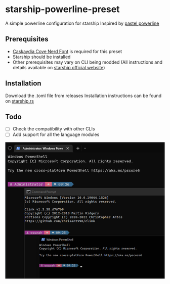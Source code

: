 # starship-powerline-preset
A simple powerline configuration for starship
Inspired by [pastel powerline](https://starship.rs/presets/pastel-powerline.html)

## Prerequisites
- [Caskaydia Cove Nerd Font](https://github.com/ryanoasis/nerd-fonts/releases/download/v2.1.0/CascadiaCode.zip) is required for this preset
- Starship should be installed
- Other prerequisites may vary on CLI being modded  (All instructions and details available on [starship official website](https://starship.rs/presets/pastel-powerline.html))


## Installation
Download the .toml file from releases
Installation instructions can be found on [starship.rs](https://starship.rs/)

## Todo
- [ ] Check the compatibility with other CLIs
- [ ] Add support for all the language modules

![Screenshot.png](img/screenshot.png)